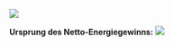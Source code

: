 ![](Pasted%20image%2020250411091848.png)

**Ursprung des Netto-Energiegewinns:**
![](Pasted%20image%2020250411091926.png)
